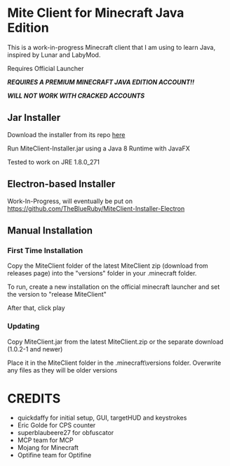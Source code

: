 # Mite Client for Minecraft Java Edition
This is a work-in-progress Minecraft client that I am using to learn Java, inspired by Lunar and LabyMod. 

Requires Official Launcher

***REQUIRES A PREMIUM MINECRAFT JAVA EDITION ACCOUNT!!***

***WILL NOT WORK WITH CRACKED ACCOUNTS***

## Jar Installer

Download the installer from its repo [here](https://github.com/TheBlueRuby/MiteClient-Installer-JavaFX)

Run MiteClient-Installer.jar using a Java 8 Runtime with JavaFX

Tested to work on JRE 1.8.0_271


## Electron-based Installer
Work-In-Progress, will eventually be put on https://github.com/TheBlueRuby/MiteClient-Installer-Electron

## Manual Installation

### First Time Installation

Copy the MiteClient folder of the latest MiteClient zip (download from releases page) into the "versions" folder in your .minecraft folder.

To run, create a new installation on the official minecraft launcher and set the version to "release MiteClient"

After that, click play

### Updating

Copy MiteClient.jar from the latest MiteClient.zip or the separate download (1.0.2-1 and newer)

Place it in the MiteClient folder in the .minecraft\versions folder. Overwrite any files as they will be older versions

# CREDITS
- quickdaffy for initial setup, GUI, targetHUD and keystrokes
- Eric Golde for CPS counter
- superblaubeere27 for obfuscator
- MCP team for MCP
- Mojang for Minecraft
- Optifine team for Optifine
